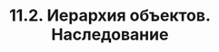 ---
title: '11.2. Иерархия объектов. Наследование'
metaTitle: '11.2. Иерархия объектов. Наследование'
metaDescription: '11.2. Иерархия объектов. Наследование'
---